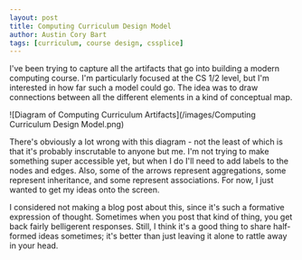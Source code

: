 ```yaml
---
layout: post
title: Computing Curriculum Design Model
author: Austin Cory Bart
tags: [curriculum, course design, cssplice]
---
```


I've been trying to capture all the artifacts that go into building a modern computing course. I'm particularly focused at the CS 1/2 level, but I'm interested in how far such a model could go. The idea was to draw connections between all the different elements in a kind of conceptual map.  

![Diagram of Computing Curriculum Artifacts](/images/Computing Curriculum Design Model.png)

There's obviously a lot wrong with this diagram - not the least of which is that it's probably inscrutable to anyone but me. I'm not trying to make something super accessible yet, but when I do I'll need to add labels to the nodes and edges. Also, some of the arrows represent aggregations, some represent inheritance, and some represent associations. For now, I just wanted to get my ideas onto the screen.

I considered not making a blog post about this, since it's such a formative expression of thought. Sometimes when you post that kind of thing, you get back fairly belligerent responses. Still, I think it's a good thing to share half-formed ideas sometimes; it's better than just leaving it alone to rattle away in your head.